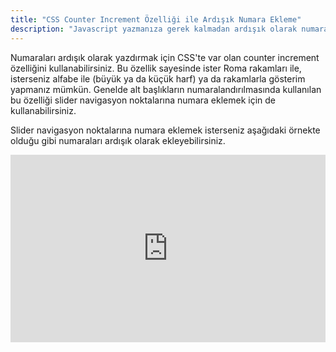 ```yaml
---
title: "CSS Counter Increment Özelliği ile Ardışık Numara Ekleme"
description: "Javascript yazmanıza gerek kalmadan ardışık olarak numara yazdırma örneği"
---
```


Numaraları ardışık olarak yazdırmak için CSS'te var olan counter increment özelliğini kullanabilirsiniz. Bu özellik sayesinde ister Roma rakamları ile, isterseniz alfabe ile (büyük ya da küçük harf) ya da rakamlarla gösterim yapmanız mümkün. Genelde alt başlıkların numaralandırılmasında kullanılan bu özelliği slider navigasyon noktalarına numara eklemek için de kullanabilirsiniz.

Slider navigasyon noktalarına numara eklemek isterseniz aşağıdaki örnekte olduğu gibi numaraları ardışık olarak ekleyebilirsiniz.

<iframe height="300" style="width: 100%;" scrolling="no" title="UIkit CSS Only  Numeric Dotnav" src="https://codepen.io/ea24/embed/wvJzzpL?default-tab=result&theme-id=dark" frameborder="no" loading="lazy" allowtransparency="true" allowfullscreen="true">
  See the Pen <a href="https://codepen.io/ea24/pen/wvJzzpL">
  UIkit CSS Only  Numeric Dotnav</a> by ea24 (<a href="https://codepen.io/ea24">@ea24</a>)
  on <a href="https://codepen.io">CodePen</a>.
</iframe>
